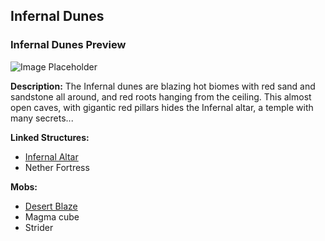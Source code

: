 ﻿## Infernal Dunes

### Infernal Dunes Preview
![Image Placeholder](https://static.miraheze.org/stardustlabswiki/5/5f/Infernal_dunes_tera.png)

**Description:**
The Infernal dunes are blazing hot biomes with red sand and sandstone all around, and red roots hanging from the ceiling. This almost open caves, with gigantic red pillars hides the Infernal altar, a temple with many secrets... 

**Linked Structures:**
- [Infernal Altar](https://officiallysp.net/pokeywiki/Nether_Structures/infernalaltar.html)
- Nether Fortress

**Mobs:**
- [Desert Blaze](desertblaze)
- Magma cube
- Strider
